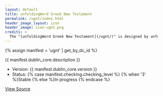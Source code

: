 ```yaml
---
layout: default
title: unfoldingWord Greek New Testament
permalink: /ugnt/index.html
header_image_layout: icon
header_image: icon-ugnt.png
credits: >
  The "[unfoldingWord Greek New Testament](/ugnt/)" is designed by unfoldingWord and developed by the [Door43 World Missions Community](https://door43.org/). The Greek text and apparatus is made available under a [Creative Commons Attribution-ShareAlike 4.0 International](https://creativecommons.org/licenses/by-sa/4.0/) license. The UGNT is based on the [Bunning Heuristic Prototype](https://github.com/greekcntr/bhp).
---
```


{% assign manifest = 'ugnt' | get_by_dc_id %}
<p>{{ manifest.dublin_core.description }}</p>

<ul>
 <li>Version: {{ manifest.dublin_core.version }}</li>
 <li>Status: {% case manifest.checking.checking_level %}
{% when '3' %}Stable {% else %}In progress
{% endcase %}</li>
</ul>

<div class="text-center">
 <p>
  <a class="btn btn-dark btn-sm" href="{{ manifest.dublin_core.url }}" title="UGNT Version {{ manifest.dublin_core.version }} Source">
   <i class="fa fa-archive"></i> View Source
  </a>
 </p>
</div>
